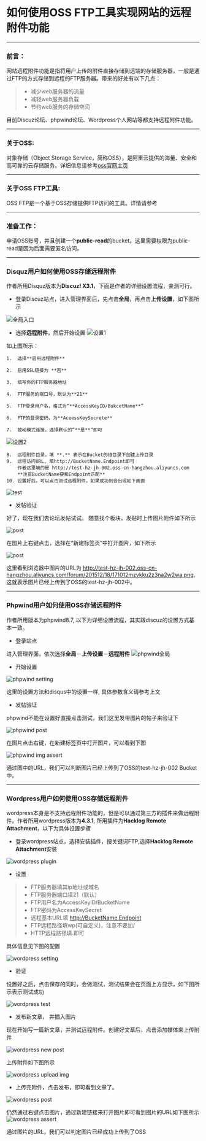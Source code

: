 # 如何使用OSS FTP工具实现网站的远程附件功能

------
### 前言：

网站远程附件功能是指将用户上传的附件直接存储到远端的存储服务器，一般是通过FTP的方式存储到远程的FTP服务器。带来的好处有以下几点：
> * 减少web服务器的流量 
> * 减轻web服务器负载
> * 节约web服务的存储空间

目前Discuz论坛、phpwind论坛、Wordpress个人网站等都支持远程附件功能。

----------

### 关于OSS:
对象存储（Object Storage Service，简称OSS），是阿里云提供的海量、安全和高可靠的云存储服务。详细信息请参考[oss官网主页](http://www.aliyun.com/product/oss/ "http://www.aliyun.com/product/oss/")

----------

### 关于OSS FTP工具:
OSS FTP是一个基于OSS存储提供FTP访问的工具。详情请参考


----------


### 准备工作：
申请OSS账号，并且创建一个**public-read**的bucket。这里需要权限为public-read是因为后面需要匿名访问。

----------

### Disquz用户如何使用OSS存储远程附件
作者所用Disquz版本为**Discuz! X3.1**，下面是作者的详细设置流程，亲测可行。


*  登录Discuz站点，进入管理界面后，先点击**全局**，再点击**上传设置**，如下图所示
   
![全局入口](http://test-hz-jh-002.oss-cn-hangzhou.aliyuncs.com/disquz-main.png)

*  选择**远程附件**，然后开始设置
![设置1](http://test-hz-jh-002.oss-cn-hangzhou.aliyuncs.com/disquz-setting-1.png)

如上图所示：

    1.  选择**启用远程附件**
    
    2.  启用SSL链接为 **否**
    
    3.  填写你的FTP服务器地址
    
    4.  FTP服务的端口号，默认为**21**
    
    5.  FTP登录用户名，格式为“**AccessKeyID/BukcetName**”
    
    6.  FTP的登录密码，为**AceessKeySecrete**
    
    7.  被动模式连接，选择默认的“**是**“即可
    
![设置2](http://test-hz-jh-002.oss-cn-hangzhou.aliyuncs.com/disquz-setting-2.png)

    8.  远程附件目录，填 **.** 表示在Bucket的根目录下创建上传目录
    9.  远程访问URL, 填http://BucketName.Endpoint即可
        作者这里填的是 http://test-hz-jh-002.oss-cn-hangzhou.aliyuncs.com
        **注意BucketName要和Endpoint匹配**
    10. 设置好后，可以点击测试远程附件，如果成功则会出现如下画面

![test](http://test-hz-jh-002.oss-cn-hangzhou.aliyuncs.com/disquz-test.png)

*  发帖验证

好了，现在我们去论坛发帖试试。
随意找个板块，发贴时上传图片附件如下所示

![post](http://test-hz-jh-002.oss-cn-hangzhou.aliyuncs.com/disquz-post.png)

在图片上右键点击，选择在“新建标签页”中打开图片，如下所示

![post](http://test-hz-jh-002.oss-cn-hangzhou.aliyuncs.com/disquz-img-assert.png)

这里看到浏览器中图片的URL为 http://test-hz-jh-002.oss-cn-hangzhou.aliyuncs.com/forum/201512/18/171012mzvkku2z3na2w2wa.png, 这就表示图片已经上传到了OSS的test-hz-jh-002中。

----------


### Phpwind用户如何使用OSS存储远程附件
作者所用版本为phpwind8.7, 以下为详细设置流程，其实跟discuz的设置方式基本一致。

*  登录站点

进入管理界面，依次选择**全局**－**上传设置**－**远程附件**
![phpwind全局](http://test-hz-jh-002.oss-cn-hangzhou.aliyuncs.com/phpwind-main.png)

*  开始设置

![phpwind setting](http://test-hz-jh-002.oss-cn-hangzhou.aliyuncs.com/phpwind-setting.png)

这里的设置方法和disqus中的设置一样, 具体参数含义请参考上文

*  发帖验证

phpwind不能在设置好直接点击测试，我们这里发带图片的帖子来验证下

![phpwind post](http://test-hz-jh-002.oss-cn-hangzhou.aliyuncs.com/phpwind-post.png)

在图片点击右键，在新建标签页中打开图片，可以看到下图

![phpwind img assert](http://test-hz-jh-002.oss-cn-hangzhou.aliyuncs.com/phpwind-img-assert.png)

通过图中的URL，我们可以判断图片已经上传到了OSS的test-hz-jh-002 Bucket中。

----------


### Wordpress用户如何使用OSS存储远程附件
wordpress本身是不支持远程附件功能的，但是可以通过第三方的插件来做远程附件。作者所用wordpress版本为**4.3.1**, 所用插件为**Hacklog Remote Attachment**，以下为具体设置步骤

*  登录wordpress站点，选择安装插件，搜关键词FTP,选择**Hacklog Remote Attachment**安装

![wordpress plugin](http://test-hz-jh-002.oss-cn-hangzhou.aliyuncs.com/wordpress-plugin.png)

*  设置

>  *   FTP服务器填其ip地址或域名
>  *   FTP服务器端口填21（默认）
>  *   FTP用户名为AccessKeyID/BucketName
>  *   FTP密码为AccessKeySecret
>  *   远程基本URL填 http://BucketName.Endpoint
>  *   FTP远程路径填wp(可自定义)，注意不要加/
>  *   HTTP远程路径填.即可

具体信息见下图的配置

![wordpress setting](http://test-hz-jh-002.oss-cn-hangzhou.aliyuncs.com/wordpress-setting.png)

*  验证

设置好之后，点击保存的同时，会做测试，测试结果会在页面上方显示，如下图所示表示测试成功

![wordpress test](http://test-hz-jh-002.oss-cn-hangzhou.aliyuncs.com/wordpress-save-and-test.png)

*  发布新文章， 并插入图片

现在开始写一篇新文章，并测试远程附件。创建好文章后，点击添加媒体来上传附件

![wordpress new post](http://test-hz-jh-002.oss-cn-hangzhou.aliyuncs.com/wordpress-new-post.png)

上传附件如下图所示

![wordpress upload img](http://test-hz-jh-002.oss-cn-hangzhou.aliyuncs.com/wordpress-upload-img.png)

*  上传完附件，点击发布，即可看到文章了。

![wordpress post](http://test-hz-jh-002.oss-cn-hangzhou.aliyuncs.com/wordpress-post.png)

仍然通过右键点击图片，通过新建链接来打开图片即可看到图片的URL如下图所示
![wordpress assert](http://test-hz-jh-002.oss-cn-hangzhou.aliyuncs.com/wordpress-img-assert.png)

通过图片的URL，我们可以判定图片已经成功上传到了OSS
